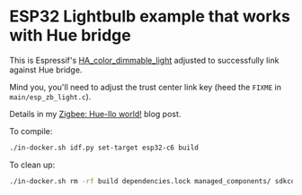 # ESP32 Lightbulb example that works with Hue bridge

This is Espressif's [HA_color_dimmable_light](https://github.com/espressif/esp-zigbee-sdk/tree/a943a9118e9ad110e2641e1187fd4c5d533f8a06/examples/esp_zigbee_HA_sample/HA_color_dimmable_light)
adjusted to successfully link against Hue bridge.

Mind you, you'll need to adjust the trust center link key
(heed the `FIXME` in `main/esp_zb_light.c`).

Details in my [Zigbee: Hue-llo world!](https://wejn.org/2025/01/zigbee-hue-llo-world/)
blog post.

To compile:

``` sh
./in-docker.sh idf.py set-target esp32-c6 build
```

To clean up:

``` sh
./in-docker.sh rm -rf build dependencies.lock managed_components/ sdkconfig
```
